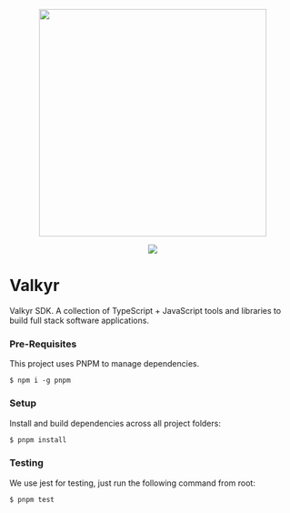 <p align="center">
  <img src="https://user-images.githubusercontent.com/1998130/227766681-55dc6939-8b20-49f1-97d4-d6b0a7a3975f.png" height="400" /> 
</p>

<p align="center">
  <a href="https://codeclimate.com/github/kodemon/valkyr/maintainability"><img src="https://api.codeclimate.com/v1/badges/d12a6788570bda777116/maintainability" /></a>
</p>

# Valkyr

Valkyr SDK. A collection of TypeScript + JavaScript tools and libraries to build full stack software applications.

### Pre-Requisites

This project uses PNPM to manage dependencies.

```shell
$ npm i -g pnpm
```

### Setup

Install and build dependencies across all project folders:

```sh
$ pnpm install
```

### Testing

We use jest for testing, just run the following command from root:

```ts
$ pnpm test
```
